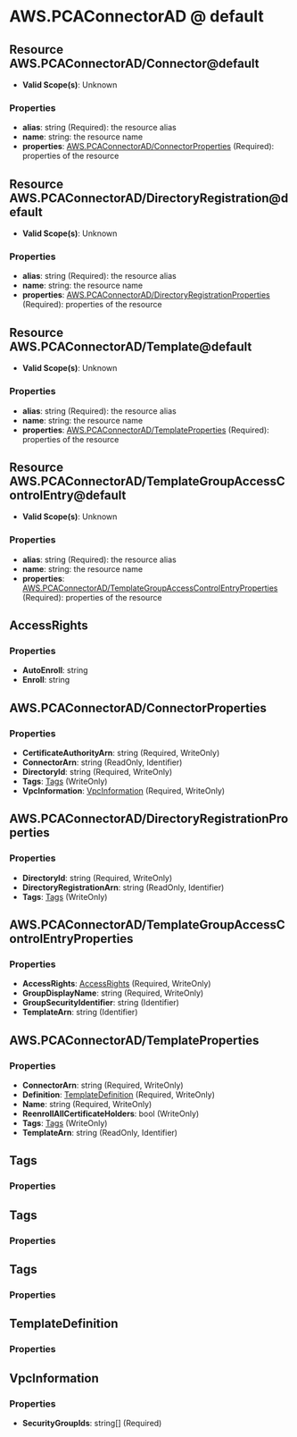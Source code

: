 # AWS.PCAConnectorAD @ default

## Resource AWS.PCAConnectorAD/Connector@default
* **Valid Scope(s)**: Unknown
### Properties
* **alias**: string (Required): the resource alias
* **name**: string: the resource name
* **properties**: [AWS.PCAConnectorAD/ConnectorProperties](#awspcaconnectoradconnectorproperties) (Required): properties of the resource

## Resource AWS.PCAConnectorAD/DirectoryRegistration@default
* **Valid Scope(s)**: Unknown
### Properties
* **alias**: string (Required): the resource alias
* **name**: string: the resource name
* **properties**: [AWS.PCAConnectorAD/DirectoryRegistrationProperties](#awspcaconnectoraddirectoryregistrationproperties) (Required): properties of the resource

## Resource AWS.PCAConnectorAD/Template@default
* **Valid Scope(s)**: Unknown
### Properties
* **alias**: string (Required): the resource alias
* **name**: string: the resource name
* **properties**: [AWS.PCAConnectorAD/TemplateProperties](#awspcaconnectoradtemplateproperties) (Required): properties of the resource

## Resource AWS.PCAConnectorAD/TemplateGroupAccessControlEntry@default
* **Valid Scope(s)**: Unknown
### Properties
* **alias**: string (Required): the resource alias
* **name**: string: the resource name
* **properties**: [AWS.PCAConnectorAD/TemplateGroupAccessControlEntryProperties](#awspcaconnectoradtemplategroupaccesscontrolentryproperties) (Required): properties of the resource

## AccessRights
### Properties
* **AutoEnroll**: string
* **Enroll**: string

## AWS.PCAConnectorAD/ConnectorProperties
### Properties
* **CertificateAuthorityArn**: string (Required, WriteOnly)
* **ConnectorArn**: string (ReadOnly, Identifier)
* **DirectoryId**: string (Required, WriteOnly)
* **Tags**: [Tags](#tags) (WriteOnly)
* **VpcInformation**: [VpcInformation](#vpcinformation) (Required, WriteOnly)

## AWS.PCAConnectorAD/DirectoryRegistrationProperties
### Properties
* **DirectoryId**: string (Required, WriteOnly)
* **DirectoryRegistrationArn**: string (ReadOnly, Identifier)
* **Tags**: [Tags](#tags) (WriteOnly)

## AWS.PCAConnectorAD/TemplateGroupAccessControlEntryProperties
### Properties
* **AccessRights**: [AccessRights](#accessrights) (Required, WriteOnly)
* **GroupDisplayName**: string (Required, WriteOnly)
* **GroupSecurityIdentifier**: string (Identifier)
* **TemplateArn**: string (Identifier)

## AWS.PCAConnectorAD/TemplateProperties
### Properties
* **ConnectorArn**: string (Required, WriteOnly)
* **Definition**: [TemplateDefinition](#templatedefinition) (Required, WriteOnly)
* **Name**: string (Required, WriteOnly)
* **ReenrollAllCertificateHolders**: bool (WriteOnly)
* **Tags**: [Tags](#tags) (WriteOnly)
* **TemplateArn**: string (ReadOnly, Identifier)

## Tags
### Properties

## Tags
### Properties

## Tags
### Properties

## TemplateDefinition
### Properties

## VpcInformation
### Properties
* **SecurityGroupIds**: string[] (Required)

